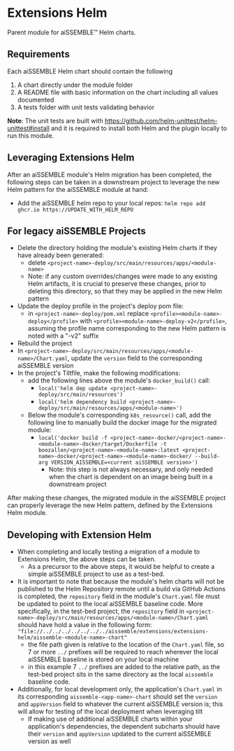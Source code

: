 # Extensions Helm
Parent module for aiSSEMBLE&trade; Helm charts. 

## Requirements
Each aiSSEMBLE Helm chart should contain the following
1. A chart directly under the module folder 
2. A README file with basic information on the chart including all values documented
3. A tests folder with unit tests validating behavior

**Note**: The unit tests are built with https://github.com/helm-unittest/helm-unittest#install and it is required to 
install both Helm and the plugin locally to run this module.

## Leveraging Extensions Helm
After an aiSSEMBLE module's Helm migration has been completed, the following steps can be taken in a downstream project 
to leverage the new Helm pattern for the aiSSEMBLE module at hand:
* Add the aiSSEMBLE helm repo to your local repos: `helm repo add ghcr.io https://UPDATE_WITH_HELM_REPO`

## For legacy aiSSEMBLE Projects
* Delete the directory holding the module's existing Helm charts if they have already been generated:
  * delete `<project-name>-deploy/src/main/resources/apps/<module-name>`
  * Note: if any custom overrides/changes were made to any existing Helm artifacts, it is crucial to preserve these 
    changes, prior to deleting this directory, so that they may be applied in the new Helm pattern
* Update the deploy profile in the project's deploy pom file:
  * in `<project-name>-deploy/pom.xml` replace `<profile><module-name>-deploy</profile>` with 
    `<profile><module-name>-deploy-v2</profile>`, assuming the profile name corresponding to the new Helm pattern is 
    noted with a "-v2" suffix
* Rebuild the project
* In `<project-name>-deploy/src/main/resources/apps/<module-name>/Chart.yaml`, update the `version` field to the 
  corresponding aiSSEMBLE version
* In the project's Tiltfile, make the following modifications:
  * add the following lines above the module's `docker_build()` call:
    * `local('helm dep update <project-name>-deploy/src/main/resources')`
    * `local('helm dependency build <project-name>-deploy/src/main/resources/apps/<module-name>') `
  * Below the module's corresponding `k8s_resource()` call, add the following line to manually build the docker image 
    for the migrated module:
    * `local('docker build -f <project-name>-docker/<project-name>-<module-name>-docker/target/Dockerfile -t boozallen/<project-name>-<module-name>:latest <project-name>-docker/<project-name>-<module-name>-docker/ --build-arg VERSION_AISSEMBLE=<current aiSSEMBLE version>') `
      * Note: this step is not always necessary, and only needed when the chart is dependent on an image being built in 
        a downstream project

After making these changes, the migrated module in the aiSSEMBLE project can properly leverage the new Helm pattern, 
defined by the Extensions Helm module.

## Developing with Extension Helm
* When completing and locally testing a migration of a module to Extensions Helm, the above steps can be taken.
  * As a precursor to the above steps, it would be helpful to create a simple aiSSEMBLE project to use as a test-bed.
* It is important to note that because the module's helm charts will not be published to the Helm Repository remote 
  until a build via GitHub Actions is completed, the `repository` field in the module's `Chart.yaml` file must be updated 
  to point to the local aiSSEMBLE baseline code. More specifically, in the test-bed project, the `repository` field in
  `<project-name>-deploy/src/main/resources/apps/<module-name>/Chart.yaml` should have hold a value in the following form:
`"file://../../../../../../../aissemble/extensions/extensions-helm/aissemble-<module-name>-chart"`
  * the file path given is relative to the location of the `Chart.yaml` file, so 7 or more `../` prefixes will be 
    required to reach wherever the local aiSSEMBLE baseline is stored on your local machine
  * in this example 7 `../` prefixes are added to the relative path, as the test-bed project sits in the same directory 
    as the local `aissemble` baseline code.
* Additionally, for local development only, the application's `Chart.yaml` in its corresponding `aissemble-<app-name>-chart` 
  should set the `version` and `appVersion` field to whatever the current aiSSEMBLE version is; this will allow for 
  testing of the local deployment when leveraging tilt
  * If making use of additional aiSSEMBLE charts within your application's dependencies, the dependent subcharts should 
  have their `version` and `appVersion` updated to the current aiSSEMBLE version as well